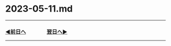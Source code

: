 # 2023-05-11.md

---
### [◀️前日へ](https://github.com/yuasys/chatty-journal/blob/main/2023/05/2023-05-10.md)&emsp;&emsp;&emsp;&emsp;[翌日へ▶️](https://github.com/yuasys/chatty-journal/blob/main/2023/05/2023-05-12.md)
---
